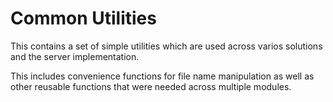 # Common Utilities 

This contains a set of simple utilities which are used across varios solutions and the server implementation. 

This includes convenience functions for file name manipulation as well as other reusable functions that were needed across multiple modules. 

